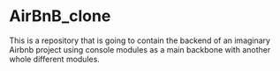 # AirBnB_clone
This is a repository that is going to contain the backend of an imaginary Airbnb project using console modules as a main backbone with another whole different modules.

